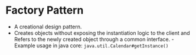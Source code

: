 # Factory Pattern

- A creational design pattern.
- Creates objects without exposing the instantiation logic to the client and
Refers to the newly created object through a common interface.
-Example usage in java core: `java.util.Calendar#getInstance()`